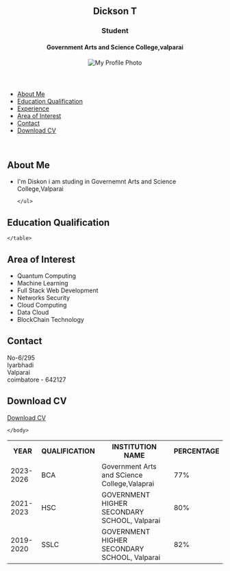 <!DOCTYPE html>
<html lang="en">
<head>
    <meta charset="UTF-8">
    <meta name="viewport" content="width=device-width, initial-scale=1.0">
    <link rel="icon" type="image/x-icon" href="./favicon.ico">
    <link rel="stylesheet" href="./style.css">
    <title>My Digital Portfolio</title>
</head>
<body>
       
<header>
    <section>   
    <h1>Dickson T</h1>
        <h3>Student</h3>
        <h4>Government Arts and Science College,valparai</h4>
    </section>
    <div>
        <img src="./profilepic.jpg" alt="My Profile Photo" class="propic"/>
    </div>
</header>
 
<nav>
    <ul>
        <li><a href="#about">About Me</a></li>
        <li><a href="#edu">Education Qualification</a> </li>
        <li><a href="#exp">Experience</a></li>
        <li><a href="#interest">Area of Interest</a></li>
        <li> <a href="#contact">Contact</a></li>
        <li><a href="#download">Download CV</a></li>
    </ul>
</nav>
 
<section id="about">
    <div class="content">
        <br>
    <h2>About Me
    </h2>
    <ul>
        <li>I'm Diskon i am studing in Governemnt Arts and Science College,Valparai</li>
       
    </ul>
</div>
</section>
 
<section id="edu">
    <div class="content">
    <h2>Education Qualification
    </h2>
    <table boder="1" cellpadding="10" cellspacing="5" width="90%" class="txtalign">
<tr>
    <th>
        YEAR
    </th>
    <th>
        QUALIFICATION
    </th>
    <th>
        INSTITUTION NAME
    </th>
    <th>
        PERCENTAGE
    </th>
</tr>
 
<tr>
<td>
    2023-2026
</td>
<td>
    BCA
</td>
<td>
    Government Arts and SCience College,Valaprai
</td>
<td>
    77%
</td>
</tr>
 
<tr>
    <td>
        2021-2023
    </td>
    <td>
        HSC
    </td>
    <td>
        GOVERNMENT HIGHER SECONDARY SCHOOL, Valparai 
    </td>
    <td>
        80%
    </td>
    </tr>
    <tr>
    <td>
        2019-2020
    </td>
    <td>
        SSLC
    </td>
    <td>
        GOVERNMENT HIGHER SECONDARY SCHOOL, Valparai 
    </td>
    <td>
        82%
    </td>
    </tr>
 
    </table>
    
</div>
</section>



<section id="interest">
    <div class="content">
    <h2>Area of Interest
    </h2>
    <ul>
        <li>Quantum Computing</li>
        <li>Machine Learning</li>
        <li>Full Stack Web Development</li>
        <li>Networks Security</li>
        <li>Cloud Computing</li>
        <li>Data Cloud</li>
        <li>BlockChain Technology</li>
        </ul>
</div>
</section>
 
<section id="contact">
    <div class="content">
    <h2>Contact
    </h2>
        No-6/295
        <br>Iyarbhadi
        <br>Valparai 
        <br>coimbatore - 642127
    </div>
</section>
 
<section id="download">
    <div class="content">
    <h2>Download CV
    </h2>
       <a href="./Cer11.pdf" class="download-button" target="_blank">Download CV</a>
    </div>
</section>
 
    </body>
</html>
